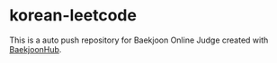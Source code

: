 # korean-leetcode
This is a auto push repository for Baekjoon Online Judge created with [BaekjoonHub](https://github.com/BaekjoonHub/BaekjoonHub).
